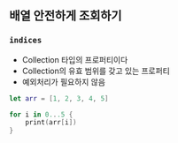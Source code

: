 ## 배열 안전하게 조회하기

### `indices`

- Collection 타입의 프로퍼티이다
- Collection의 유효 범위를 갖고 있는 프로퍼티
- 예외처리가 필요하지 않음
```swift
let arr = [1, 2, 3, 4, 5]

for i in 0...5 {
	print(arr[i])
}
```
